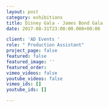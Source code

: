 ```yaml
---
layout: post
category: exhibitions
title: Disney Gala - James Bond Gala
date: 2017-08-31T23:00:00.000+00:00

client: 'AD Events '
role: " Production Assistant"
project_page: false
featured: false
featured_image: ''
featured_order: 
vimeo_videos: false
youtube_videos: false
vimeo_ids: []
youtube_ids: []

---
```


